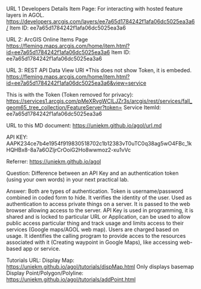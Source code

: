 URL 1 Developers Details Item Page:
For interacting with hosted feature layers in AGOL.
https://developers.arcgis.com/layers/ee7a65d1784242f1afa06dc5025ea3a6/
Item ID: ee7a65d1784242f1afa06dc5025ea3a6

URL 2: ArcGIS Online Items Page
https://fleming.maps.arcgis.com/home/item.html?id=ee7a65d1784242f1afa06dc5025ea3a6
Item ID: ee7a65d1784242f1afa06dc5025ea3a6

URL 3: REST API
Data View URl *This does not show Token, it is embeded.
https://fleming.maps.arcgis.com/home/item.html?id=ee7a65d1784242f1afa06dc5025ea3a6&view=service

This is with the Token (Token removed for privacy):
https://services1.arcgis.com/pMeXRvgWClLJZr3s/arcgis/rest/services/fall_geom65_tree_collection/FeatureServer?token=
Service ItemId: ee7a65d1784242f1afa06dc5025ea3a6

URL to this MD document:
https://uniekm.github.io/agol/url.md

API KEY:
AAPK234ce7b4e1954f919830518702c1b12383vT0uTC0q38ag5wO4FBc_1kHQHBx8-8a7a6OZljrCrOoiG2Ho8wwmoz2-xu1vVc

Referrer:
https://uniekm.github.io/agol

Question:
Difference between an API Key and an authentication token (using your own words) in your next practical lab. 

Answer:
Both are types of authentication.
Token is username/password combined in coded form to hide. It verifies the identity of the user. Used as authentication to access private things on a server. It is passed to the web browser allowing access to the server.
API Key is used in programming, it is shared and is locked to particular URL or Application, can be used to allow public access particular thing and track usage and limits access to their services (Google maps/AGOL web map). Users are charged based on usage. It identifies the calling program to provide acces to the resources associated with it (Creating waypoint in Google Maps), like accessing web-based app or service. 

Tutorials URL:
Display Map: https://uniekm.github.io/agol/tutorials/dispMap.html
Only displays basemap
Display Point/Polygon/Polyline: https://uniekm.github.io/agol/tutorials/addPoint.html

